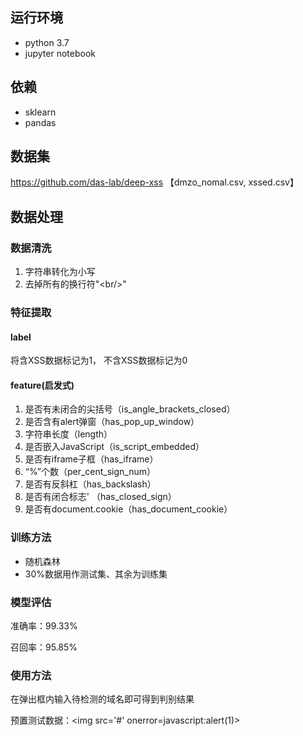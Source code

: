 ## 运行环境

- python 3.7
- jupyter notebook

## 依赖

- sklearn
- pandas

## 数据集

https://github.com/das-lab/deep-xss   【dmzo_nomal.csv, xssed.csv】

## 数据处理

### 数据清洗

1. 字符串转化为小写
2. 去掉所有的换行符"\<br/>"

### 特征提取

#### label

将含XSS数据标记为1， 不含XSS数据标记为0

#### feature(启发式)

1. 是否有未闭合的尖括号（is_angle_brackets_closed）
2. 是否含有alert弹窗（has_pop_up_window）
3. 字符串长度（length）
4. 是否嵌入JavaScript（is_script_embedded）
5. 是否有iframe子框（has_iframe）
6. “%”个数（per_cent_sign_num）
7. 是否有反斜杠（has_backslash）
8. 是否有闭合标志' （has_closed_sign）
9. 是否有document.cookie（has_document_cookie）

### 训练方法

- 随机森林 
- 30%数据用作测试集、其余为训练集

### 模型评估

准确率：99.33%

召回率：95.85%

### 使用方法

在弹出框内输入待检测的域名即可得到判别结果

预置测试数据：<img src=\'#\' onerror=javascript:alert(1)>